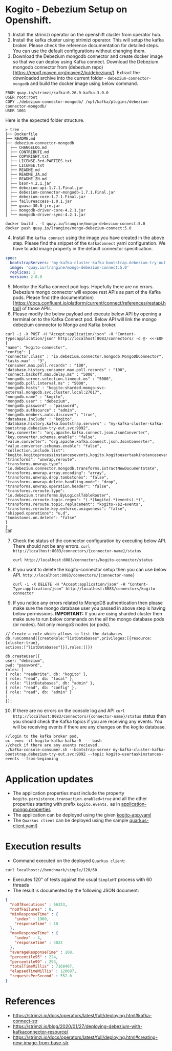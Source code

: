 # Kogito - Debezium Setup on Openshift.
1) Install the strimizi operator on the openshift cluster from operator hub.
2) Install the kafka cluster using strimizi operator. This will setup the kafka broker. Please check the reference documentation for detailed steps. You can use the default configurations without changing them.
3) Download the Debezium mongodb connector and create docker image so that we can deploy using Kafka connect.
   Download the Debezium mongodb connector from (debezium repo)[https://repo1.maven.org/maven2/io/debezium/]. Extract the downloaded archive into the current folder - `debezium-connector-mongodb` and build the docker image using below command.

```shell
FROM quay.io/strimzi/kafka:0.26.0-kafka-3.0.0
USER root:root
COPY ./debezium-connector-mongodb/ /opt/kafka/plugins/debezium-connector-mongodb/
USER 1001
```
Here is the expected folder structure.
```shell
> tree .
├── Dockerfile
├── README.md
├── debezium-connector-mongodb
│ ├── CHANGELOG.md
│ ├── CONTRIBUTE.md
│ ├── COPYRIGHT.txt
│ ├── LICENSE-3rd-PARTIES.txt
│ ├── LICENSE.txt
│ ├── README.md
│ ├── README_JA.md
│ ├── README_ZH.md
│ ├── bson-4.2.1.jar
│ ├── debezium-api-1.7.1.Final.jar
│ ├── debezium-connector-mongodb-1.7.1.Final.jar
│ ├── debezium-core-1.7.1.Final.jar
│ ├── failureaccess-1.0.1.jar
│ ├── guava-30.0-jre.jar
│ ├── mongodb-driver-core-4.2.1.jar
│ └── mongodb-driver-sync-4.2.1.jar
```
```shell
docker build . -t quay.io/lrangine/mongo-debezium-connect:5.0
docker push quay.io/lrangine/mongo-debezium-connect:5.0
```

4) Install the `kafka connect` using the image you have created in the above step. Please find the snippet of the `KafkaConnect` yaml configuration. We have to add image property in the default connector specification.

```yaml
spec:
  bootstrapServers: 'my-kafka-cluster-kafka-bootstrap.debezium-try-out.svc:9092'
  image: 'quay.io/lrangine/mongo-debezium-connect:5.0'
  replicas: 1
  version: 2.8.0
```

5) Monitor the Kafka connect pod logs. Hopefully there are no errors. Debezium mongo connector will expose rest APIs as part of the Kafka pods. Please find (the documentation)[https://docs.confluent.io/platform/current/connect/references/restapi.html] of those APIs.
6) Please modify the below payload and execute below API by opening a terminal on to the Kafka Connect pod. Below API will link the mongo debezium connector to Mongo and Kafka broker.

```shell
curl -i -X POST -H "Accept:application/json" -H "Content-Type:application/json" http://localhost:8083/connectors/ -d @- <<-EOF
{
"name": "kogito-connector",
"config": {
"connector.class" : "io.debezium.connector.mongodb.MongoDbConnector",
"tasks.max" : "3",
"consumer.max.poll.records" : "100",
"database.history.consumer.max.poll.records" : "100",
"connect.backoff.max.delay.ms" : "5000",
"mongodb.server.selection.timeout.ms" : "5000",
"mongodb.poll.interval.ms" : "5000",
"mongodb.hosts" : "kogito-sharded-mongo-svc-external.mongodb.svc.cluster.local:27017",
"mongodb.name" : "kogito",
"mongodb.user" : "debezium",
"mongodb.password" : "password",
"mongodb.authsource" : "admin",
"mongodb.members.auto.discover": "true",
"database.include" : "kogito",
"database.history.kafka.bootstrap.servers" : "my-kafka-cluster-kafka-bootstrap.debezium-try-out.svc:9092",
"key.converter": "org.apache.kafka.connect.json.JsonConverter",
"key.converter.schemas.enable": "false",
"value.converter": "org.apache.kafka.connect.json.JsonConverter",
"value.converter.schemas.enable": "false",
"collection.include.list": "kogito.kogitoprocessinstancesevents,kogito.kogitousertaskinstancesevents,kogito.kogitovariablesevents",
"transforms": "unwrap,reroute",
"transforms.unwrap.type": "io.debezium.connector.mongodb.transforms.ExtractNewDocumentState",
"transforms.unwrap.array.encoding": "array",
"transforms.unwrap.drop.tombstones": "false",
"transforms.unwrap.delete.handling.mode": "drop",
"transforms.unwrap.operation.header": "false",
"transforms.reroute.type": "io.debezium.transforms.ByLogicalTableRouter",
"transforms.reroute.topic.regex": "(.*)kogito(.*)events(.*)",
"transforms.reroute.topic.replacement": "kogito-\$2-events",
"transforms.reroute.key.enforce.uniqueness": "false",
"skipped.operations": "u,d",
"tombstones.on.delete": "false"
}
}
EOF
```

7) Check the status of the connector configuration by executing below API. There should not be any errors.
   `curl http://localhost:8083/connectors/{connector-name}/status`
    ```shell
    curl http://localhost:8083/connectors/kogito-connector/status
   ```

8) If you want to delete the kogito-connector setup then you can use below API. `http://localhost:8083/connectors/{connector-name}`
   ```shell
   curl -i -X DELETE -H "Accept:application/json" -H "Content-Type:application/json" http://localhost:8083/connectors/kogito-connector
   ```   
9) If you notice any errors related to MongoDB authentication then please make sure the mongo database user you passed in above step is having below permissions.
   **IMPORTANT:** If you are using sharded cluster then make sure to run below commands on the all the mongo database pods (or nodes). Not only mongoS nodes (or pods).

```shell
// Create a role which allows to list the databases
db.runCommand({createRole:"listDatabases",privileges:[{resource:{cluster:true},
actions:["listDatabases"]}],roles:[]})

```
```shell
db.createUser({
user: "debezium",
pwd: "password",
roles: [
{ role: "readWrite", db: "kogito" },
{ role: "read", db: "local" },
{ role: "listDatabases", db: "admin" },
{ role: "read", db: "config" },
{ role: "read", db: "admin" }
]
});

```

10) If there are no errors on the console log and API `curl http://localhost:8083/connectors/{connector-name}/status` status then you should check the Kafka topics if you are receiving any events. You will be receiving events if there are any changes on the kogito database.
```shell
//login to the kafka broker pod.
oc  exec -it kogito-kafka-kafka-0  -- bash
//check if there are any events recieved. 
./kafka-console-consumer.sh --bootstrap-server my-kafka-cluster-kafka-bootstrap.debezium-try-out.svc:9092 --topic kogito-usertaskinstances-events --from-beginning
```

# Application updates
* The application properties must include the property `kogito.persistence.transaction.enabled=true` and all the
other properties starting with prefix `kogito.events.` as in [application-mongo.properties](../test-apps/process-quarkus-example/src/main/resources/application-mongo.properties)
* The application can be deployed using the given [kogito-app.yaml](../test-envs/deploy-OCP/deploy-app/kogito-app.yaml)
* The `Quarkus client` can be deployed using the sample [quarkus-client.yaml](../test-clients/quarkus-client/quarkus-client.yaml)]

# Execution results
* Command executed on the deployed `Quarkus client`:
```shell
curl localhost://benchmark/simple/120/60
```
* Executes 120" of tests against the usual `SimpleHT` process with 60 threads
* The result is documented by the following JSON document:
```json
{
  "noOfExecutions" : 66333,
  "noOfFailures" : 0,
  "minResponseTime" : {
    "index" : 1960,
    "responseTime" : 10
  },
  "maxResponseTime" : {
    "index" : 4,
    "responseTime" : 4022
  },
  "averageResponseTime" : 108,
  "percentile95" : 224,
  "percentile99" : 293,
  "totalTimeMillis" : 7168407,
  "elapsedTimeMillis" : 120087,
  "requestsPerSecond" : 552.0
}
```

# References

* https://strimzi.io/docs/operators/latest/full/deploying.html#kafka-connect-str
* https://strimzi.io/blog/2020/01/27/deploying-debezium-with-kafkaconnector-resource/
* https://strimzi.io/docs/operators/latest/full/deploying.html#creating-new-image-from-base-str
